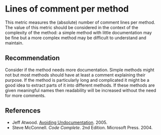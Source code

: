 # Lines of comment per method
This metric measures the (absolute) number of comment lines per method. The value of this metric should be considered in the context of the complexity of the method: a simple method with little documentation may be fine but a more complex method may be difficult to understand and maintain.


## Recommendation
Consider if the method needs more documentation. Simple methods might not but most methods should have at least a comment explaining their purpose. If the method is particularly long and complicated it might be a good idea to extract parts of it into different methods. If these methods are given meaningful names then readability will be increased without the need for more comments.


## References
* Jeff Atwood. [Avoiding Undocumentation](http://www.codinghorror.com/blog/2005/11/avoiding-undocumentation.html). 2005.
* Steve McConnell. *Code Complete*. 2nd Edition. Microsoft Press. 2004.
